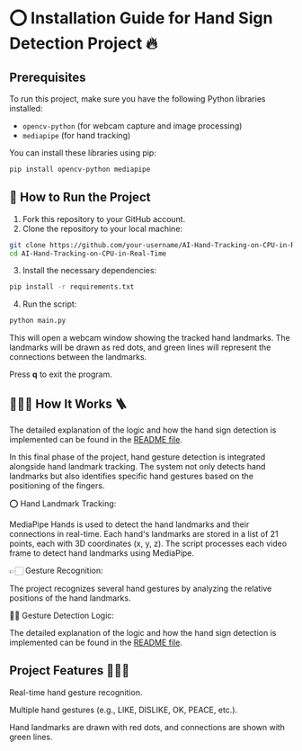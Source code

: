 # ⭕ Installation Guide for Hand Sign Detection Project 🔥

## Prerequisites
To run this project, make sure you have the following Python libraries installed:

- `opencv-python` (for webcam capture and image processing)
- `mediapipe` (for hand tracking)

You can install these libraries using pip:

```bash
pip install opencv-python mediapipe
```

## 🚀 How to Run the Project 
1. Fork this repository to your GitHub account.
2. Clone the repository to your local machine:

```bash
git clone https://github.com/your-username/AI-Hand-Tracking-on-CPU-in-Real-Time.git
cd AI-Hand-Tracking-on-CPU-in-Real-Time
```

3. Install the necessary dependencies:

```bash
pip install -r requirements.txt
```

4. Run the script:

```bash
python main.py
```

This will open a webcam window showing the tracked hand landmarks. The landmarks will be drawn as red dots, and green lines will represent the connections between the landmarks.

Press **q** to exit the program.

## 👷🏻‍♀️ How It Works 🪜
The detailed explanation of the logic and how the hand sign detection is implemented can be found in the [README file](README.md).

In this final phase of the project, hand gesture detection is integrated alongside hand landmark tracking. The system not only detects hand landmarks but also identifies specific hand gestures based on the positioning of the fingers.

⭕ Hand Landmark Tracking:

MediaPipe Hands is used to detect the hand landmarks and their connections in real-time. Each hand's landmarks are stored in a list of 21 points, each with 3D coordinates (x, y, z).
The script processes each video frame to detect hand landmarks using MediaPipe.

👉🏻 Gesture Recognition:

The project recognizes several hand gestures by analyzing the relative positions of the hand landmarks.

🤚🏽 Gesture Detection Logic:

The detailed explanation of the logic and how the hand sign detection is implemented can be found in the [README file](README.md).

## Project Features 👩🏽‍🍳
Real-time hand gesture recognition.

Multiple hand gestures (e.g., LIKE, DISLIKE, OK, PEACE, etc.).

Hand landmarks are drawn with red dots, and connections are shown with green lines.


